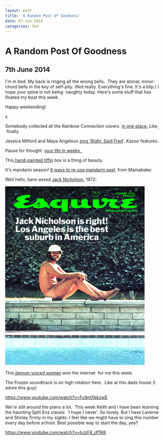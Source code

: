 ```yaml
---
layout: post
title: 'A Random Post Of Goodness'
date: 07-Jun-2014
categories: tbd
---
```


# A Random Post Of Goodness

## 7th June 2014

I'm in bed. My back is ringing all the wrong bells.  They are atonal,   minor-chord bells in the key of self-pity. (Not really. Everything's fine. It's a blip.) I hope your spine is not being  naughty today. Here's some stuff that has floated my boat this week.

Happy weekending!

x

Somebody collected all the Rainbow Connection covers  <a href="http://www.metafilter.com/77060/Ive-heard-them-calling-my-name">in one place.</a> Like,    finally.

Jessica Mitford and Maya Angelous <a href="http://dangerousminds.net/comments/maya_angelou_and_jessica_mitford_sing_right_said_fred">sing 'Right,   Said Fred</a>'. Kazoo features.

Pause for thought: <a href="http://waitbutwhy.com/2014/05/life-weeks.html">your life in weeks. </a>

This<a href="http://thenewdomestic.com/product/handpainted-tiffin-carrier/"> hand-painted tiffin</a> box is a thing of beauty.

It's mandarin season! <a href="http://mamabake.com/2014/06/05/6-uses-mandarin-peel/">6 ways to re-use mandarin peel,</a> from Mamabake:

Well hello, bare-assed <a href="http://dangerousminds.net/comments/jack_nicholson_got_bare_ass_naked_for_the_cover_of_esquire_in_1972">Jack Nicholson</a>, 1972:

<img class="photo-horiz" src="/images/2014/06/72-10_Nicholson.jpg" />

This<a href="http://jezebel.com/awesome-woman-scares-groper-so-badly-he-craps-his-pants-1586151686"> demon-voiced woman</a> won the internet  for me this week.

The Frozen soundtrack is on high rotation here.  Like at this dads house (I adore this guy):

https://www.youtube.com/watch?v=Fu9ntXkkzwE

We're still around the piano a lot.  This week Keith and I have been learning the haunting Split Enz classic  'I hope I never'. So lovely. But I have Laverne and Shirley firmly in my sights: I feel like we might have to sing this number every day before school. Best possible way to start the day, yes?

https://www.youtube.com/watch?v=bJzF8_df1R8
